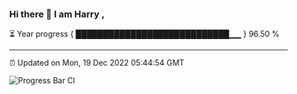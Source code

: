 ### Hi there 👋 I am Harry , 

⏳ Year progress { ████████████████████████████▁▁ } 96.50 %

---

⏰ Updated on Mon, 19 Dec 2022 05:44:54 GMT

![Progress Bar CI](https://github.com/duykhang68/duykhang68/workflows/Progress%20Bar%20CI/badge.svg)
